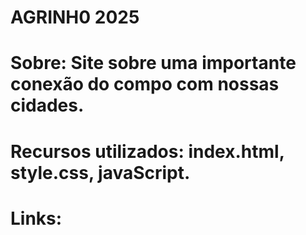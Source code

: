 # AGRINH0 2025
# Sobre: Site sobre uma importante conexão do compo com nossas cidades. 
# Recursos utilizados: index.html, style.css, javaScript.
# Links:
